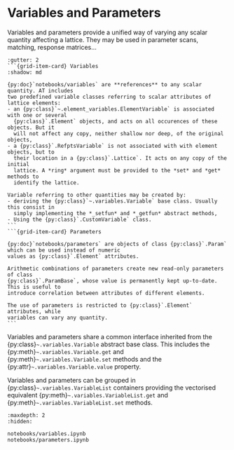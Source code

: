 # Variables and Parameters
Variables and parameters provide a unified way of varying any scalar quantity affecting
a lattice. They may be used in parameter scans, matching, response matrices…

````{grid} 1 1 1 1
:gutter: 2
```{grid-item-card} Variables
:shadow: md

{py:doc}`notebooks/variables` are **references** to any scalar quantity. AT includes
two predefined variable classes referring to scalar attributes of lattice elements:
- an {py:class}`~.element_variables.ElementVariable` is associated with one or several
  {py:class}`.Element` objects, and acts on all occurences of these objects. But it
  will not affect any copy, neither shallow nor deep, of the original objects,
- a {py:class}`.RefptsVariable` is not associated with with element objects, but to
  their location in a {py:class}`.Lattice`. It acts on any copy of the initial
  lattice. A *ring* argument must be provided to the *set* and *get* methods to
  identify the lattice.

Variable referring to other quantities may be created by:
- deriving the {py:class}`~.variables.Variable` base class. Usually this consist in
  simply implementing the *_setfun* and *_getfun* abstract methods,
- Using the {py:class}`.CustomVariable` class.
```
```{grid-item-card} Parameters

{py:doc}`notebooks/parameters` are objects of class {py:class}`.Param` which can be used instead of numeric
values as {py:class}`.Element` attributes.

Arithmetic combinations of parameters create new read-only parameters of class
{py:class}`.ParamBase`, whose value is permanently kept up-to-date. This is useful to
introduce correlation between attributes of different elements.

The use of parameters is restricted to {py:class}`.Element` attributes, while
variables can vary any quantity.
```
````

Variables and parameters share a common interface inherited from the
{py:class}`~.variables.Variable` abstract base class. This includes the
{py:meth}`~.variables.Variable.get` and {py:meth}`~.variables.Variable.set` methods
and the {py:attr}`~.variables.Variable.value` property.

Variables and parameters can be grouped in {py:class}`~.variables.VariableList`
containers providing the vectorised equivalent {py:meth}`~.variables.VariableList.get`
and {py:meth}`~.variables.VariableList.set` methods.

```{toctree}
:maxdepth: 2
:hidden:

notebooks/variables.ipynb
notebooks/parameters.ipynb
```